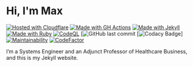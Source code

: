 # Hi, I'm Max

[![Hosted with Cloudflare](https://img.shields.io/badge/Hosted%20with-Cloudflare-orange)](https://cloudflare.com/)
[![Made with GH Actions](https://img.shields.io/badge/CI-GitHub_Actions-blue?logo=github-actions&logoColor=white)](https://github.com/features/actions)
[![Made with Jekyll](https://img.shields.io/badge/Jekyll-4.2.2-blue?logo=jekyll&logoColor=white)](https://jekyllrb.com)
[![Made with Ruby](https://img.shields.io/badge/Ruby->=3.1-blue?logo=ruby&logoColor=white)](https://ruby-lang.org "Go to Ruby homepage")
[![CodeQL](https://github.com/maxsaber/maxsaber.github.io/actions/workflows/codeql-analysis.yml/badge.svg)](https://github.com/maxsaber/maxsaber.github.io/actions/workflows/codeql-analysis.yml)
[![GitHub last commit](https://img.shields.io/github/last-commit/maxsaber/maxsaber.github.io)
[![Codacy Badge](https://app.codacy.com/project/badge/Grade/7b1f63ae2e2447dea695b12fa156457b)]
[![Maintainability](https://api.codeclimate.com/v1/badges/27e576888b06edfa1cbc/maintainability)](https://codeclimate.com/github/maxsaber/maxsaber.github.io/maintainability)
[![CodeFactor](https://www.codefactor.io/repository/github/maxsaber/maxsaber.github.io/badge)](https://www.codefactor.io/repository/github/maxsaber/maxsaber.github.io)

I’m a Systems Engineer and an Adjunct Professor of Healthcare Business, and this is my Jekyll website.
